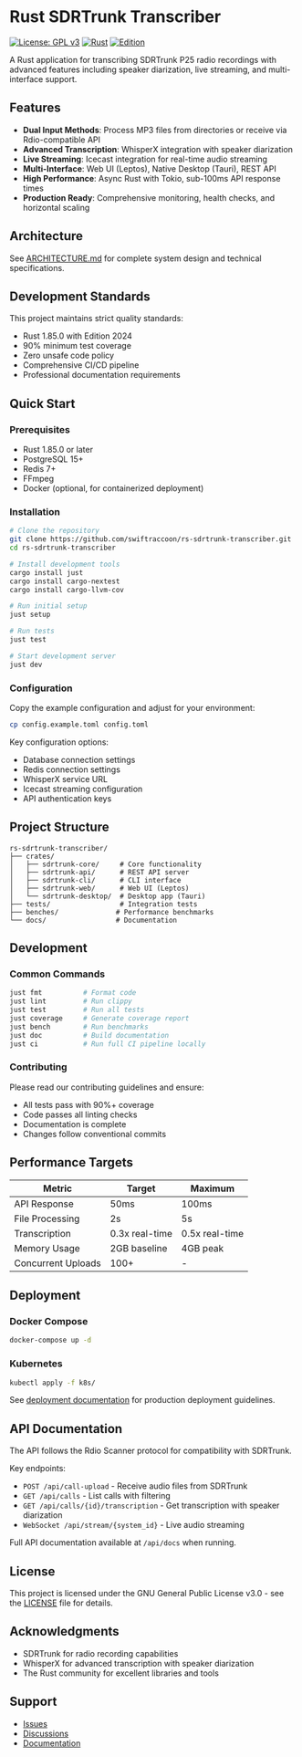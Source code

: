 # Rust SDRTrunk Transcriber

[![License: GPL v3](https://img.shields.io/badge/License-GPLv3-blue.svg)](https://www.gnu.org/licenses/gpl-3.0)
[![Rust](https://img.shields.io/badge/rust-1.85.0%2B-orange.svg)](https://www.rust-lang.org)
[![Edition](https://img.shields.io/badge/edition-2024-red.svg)](https://doc.rust-lang.org/edition-guide/rust-2024/index.html)

A Rust application for transcribing SDRTrunk P25 radio recordings with advanced features including speaker diarization, live streaming, and multi-interface support.

## Features

- **Dual Input Methods**: Process MP3 files from directories or receive via Rdio-compatible API
- **Advanced Transcription**: WhisperX integration with speaker diarization
- **Live Streaming**: Icecast integration for real-time audio streaming
- **Multi-Interface**: Web UI (Leptos), Native Desktop (Tauri), REST API
- **High Performance**: Async Rust with Tokio, sub-100ms API response times
- **Production Ready**: Comprehensive monitoring, health checks, and horizontal scaling

## Architecture

See [ARCHITECTURE.md](ARCHITECTURE.md) for complete system design and technical specifications.

## Development Standards

This project maintains strict quality standards:

- Rust 1.85.0 with Edition 2024
- 90% minimum test coverage
- Zero unsafe code policy
- Comprehensive CI/CD pipeline
- Professional documentation requirements

## Quick Start

### Prerequisites

- Rust 1.85.0 or later
- PostgreSQL 15+
- Redis 7+
- FFmpeg
- Docker (optional, for containerized deployment)

### Installation

```bash
# Clone the repository
git clone https://github.com/swiftraccoon/rs-sdrtrunk-transcriber.git
cd rs-sdrtrunk-transcriber

# Install development tools
cargo install just
cargo install cargo-nextest
cargo install cargo-llvm-cov

# Run initial setup
just setup

# Run tests
just test

# Start development server
just dev
```

### Configuration

Copy the example configuration and adjust for your environment:

```bash
cp config.example.toml config.toml
```

Key configuration options:

- Database connection settings
- Redis connection settings
- WhisperX service URL
- Icecast streaming configuration
- API authentication keys

## Project Structure

```
rs-sdrtrunk-transcriber/
├── crates/
│   ├── sdrtrunk-core/     # Core functionality
│   ├── sdrtrunk-api/      # REST API server
│   ├── sdrtrunk-cli/      # CLI interface
│   ├── sdrtrunk-web/      # Web UI (Leptos)
│   └── sdrtrunk-desktop/  # Desktop app (Tauri)
├── tests/                 # Integration tests
├── benches/              # Performance benchmarks
└── docs/                 # Documentation
```

## Development

### Common Commands

```bash
just fmt          # Format code
just lint         # Run clippy
just test         # Run all tests
just coverage     # Generate coverage report
just bench        # Run benchmarks
just doc          # Build documentation
just ci           # Run full CI pipeline locally
```

### Contributing

Please read our contributing guidelines and ensure:

- All tests pass with 90%+ coverage
- Code passes all linting checks
- Documentation is complete
- Changes follow conventional commits

## Performance Targets

| Metric | Target | Maximum |
|--------|--------|---------|
| API Response | 50ms | 100ms |
| File Processing | 2s | 5s |
| Transcription | 0.3x real-time | 0.5x real-time |
| Memory Usage | 2GB baseline | 4GB peak |
| Concurrent Uploads | 100+ | - |

## Deployment

### Docker Compose

```bash
docker-compose up -d
```

### Kubernetes

```bash
kubectl apply -f k8s/
```

See [deployment documentation](docs/deployment.md) for production deployment guidelines.

## API Documentation

The API follows the Rdio Scanner protocol for compatibility with SDRTrunk.

Key endpoints:

- `POST /api/call-upload` - Receive audio files from SDRTrunk
- `GET /api/calls` - List calls with filtering
- `GET /api/calls/{id}/transcription` - Get transcription with speaker diarization
- `WebSocket /api/stream/{system_id}` - Live audio streaming

Full API documentation available at `/api/docs` when running.

## License

This project is licensed under the GNU General Public License v3.0 - see the [LICENSE](LICENSE) file for details.

## Acknowledgments

- SDRTrunk for radio recording capabilities
- WhisperX for advanced transcription with speaker diarization
- The Rust community for excellent libraries and tools

## Support

- [Issues](https://github.com/swiftraccoon/rs-sdrtrunk-transcriber/issues)
- [Discussions](https://github.com/swiftraccoon/rs-sdrtrunk-transcriber/discussions)
- [Documentation](https://github.com/swiftraccoon/rs-sdrtrunk-transcriber/wiki)
